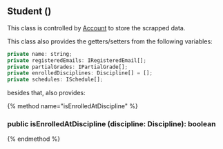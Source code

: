 ## Student ()

This class is controlled by [Account](/methods.md) to store the scrapped data. 

This class also provides the getters/setters from the following variables:

```js
private name: string;
private registeredEmails: IRegisteredEmail[];
private partialGrades: IPartialGrade[];
private enrolledDisciplines: Discipline[] = [];
private schedules: ISchedule[];
```

besides that, also provides:

{% method name="isEnrolledAtDiscipline" %}
### public isEnrolledAtDiscipline (discipline: Discipline): boolean
{% endmethod %}

